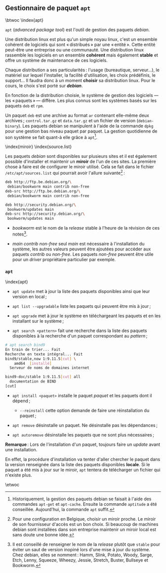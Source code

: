 
## Gestionnaire de paquet `apt` 

\btwoc
\index{apt}


`apt` (_advanced package tool_) est l'outil de gestion des paquets _debian_. 

Une distribution linux est plus qu'un simple noyau linux, c'est un ensemble
cohérent de logiciels qui sont « distribués » par une « entité ». Cette entité
peut-être une entreprise ou une communauté. Une distribution linux rassemble les
logiciels en un ensemble **cohérent** mais également **stable** et offre un
système de maintenance de ces logiciels. 

Chaque distribution a ses particularités : l'usage (bureautique, serveur…), le
matériel sur lequel l'installer, la facilité d'utilisation, les choix
prédéfinis, le support… Il faudra donc à un moment **choisir** sa distribution
linux. Pour le cours, le choix s'est porté sur **_debian_**. 

En fonction de la distribution choisie, le système de gestion des logiciels —
les « paquets » — diffère. Les plus connus sont les systèmes basés sur les
paquets `deb` et `rpm`. 

Un paquet `deb` est une archive au format `ar` contenant elle-même deux
archives ; `control.tar.gz` et `data.tar.gz` et un fichier de version
(`debian-binary`). Les paquets debian se manipulent à l'aide de la commande
`dpkg` pour une gestion bas niveau paquet par paquet. La gestion quotidienne de
son système se fait quant-à elle grâce à `apt`[^f_037_1]. 

\index{miroir}
\index{source.list}

Les paquets _debian_ sont disponibles sur plusieurs sites et il est également
possible d'installer et maintenir un **miroir** de l'un de ces sites. La
première chose à faire est de configurer le miroir utilisé. Cela se fait dans
le fichier `/etc/apt/sources.list` qui pourrait avoir l'allure
suivante[^f_037_2] :

```bash
deb http://ftp.be.debian.org/\
 debian/bookworm main contrib non-free
deb-src http://ftp.be.debian.org/\
 debian/bookworm main contrib non-free

deb http://security.debian.org/\
 bookworm/updates main
deb-src http://security.debian.org/\
 bookworm/updates main
```

- _bookworm_ est le nom de la _release_ stable à l'heure de la révision de ces
  notes[^f_037_3]. 

- _main contrib non-free_ seul _main_ est nécessaire à l'installation du
  système, les autres valeurs peuvent être ajoutées pour accéder aux paquets
  _contrib_ ou _non-free_. Les paquets _non-free_ peuvent être utile pour un
  _driver_ propriétaire particulier par exemple. 

### `apt`

\index{apt}

- `apt update` met à jour la liste des paquets disponibles ainsi que leur version en local ;

- `apt list --upgradable` liste les paquets qui peuvent être mis à jour ;

- `apt upgrade` met à jour le système en téléchargeant les paquets et en les installant sur le système ; 

- `apt search <pattern>` fait une recherche dans la liste des paquets disponibles à la recherche d'un paquet correspondant au _pattern_ ;
 
```bash
# apt search bind9
En train de trier... Fait   
Recherche en texte intégral... Fait
bind9/stable,now 1:9.11.5[cut] \
    amd64  [installé]
  Serveur de noms de domaines internet

bind9-doc/stable 1:9.11.5[cut] all
  documentation de BIND
[cut]
```

- `apt install <paquet>` installe le paquet _paquet_ et les paquets dont il dépend ;

    - `--reinstall` cette option demande de faire une réinstallation du paquet ;

- `apt remove` désinstalle un paquet. Ne désinstalle pas les dépendances ;

- `apt autoremove` désinstalle les paquets  que ne sont plus nécessaires ;

**Remarque** : Lors de l'installation d'un paquet, toujours faire un _update_
avant une installation. 

En effet, la procédure d'installation va tenter d'aller chercher le paquet dans
la version renseignée dans la liste des paquets disponibles **locale**. Si le
paquet a été mis à jour sur le miroir, `apt` tentera de télécharger un fichier
qui n'existe plus. 

[^f_037_1]: Historiquement, la gestion des paquets debian se faisait à l'aide des commandes `apt-get` et `apt-cache`. Ensuite la commande `aptitude` a été conseillée. Aujourd'hui, la commande `apt` suffit. 

[^f_037_2]: Pour une configuration en Belgique, choisir un miroir proche. Le miroir de son fournisseur d'accès est un bon choix. Si beaucoup de machines debian sont installées dans son entreprise maintenir un miroir local est sans doute une bonne idée.  

[^f_037_3]: Il est conseillé de renseigner le nom de la _release_ plutôt que `stable` pour éviter un saut de version inopiné lors d'une mise à jour du système.  Chez debian, elles se nomment : Hamm, Slink, Potato, Woody, Sarge, Etch, Lenny, Squeeze, Wheezy, Jessie, Stretch, Buster, Bullseye et Bookworm.


\etwoc